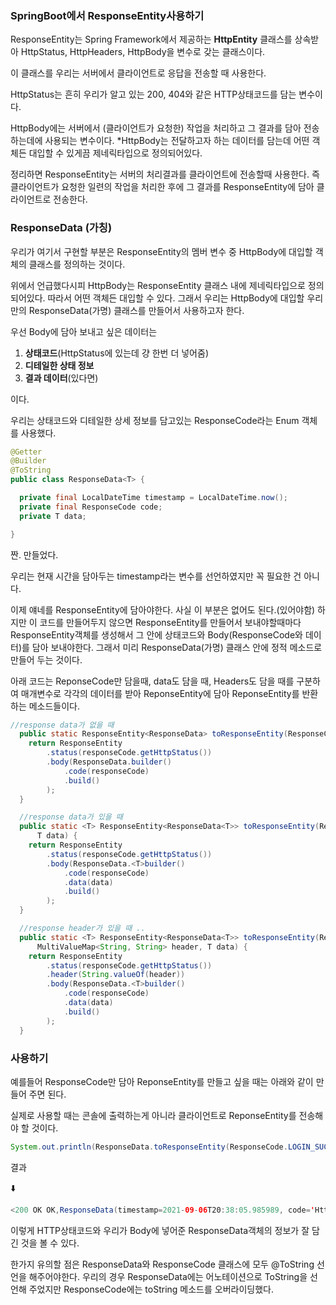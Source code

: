 ### SpringBoot에서 ResponseEntity사용하기

ResponseEntity는 Spring Framework에서 제공하는 **HttpEntity** 클래스를 상속받아 HttpStatus, HttpHeaders, HttpBody을 변수로 갖는 클래스이다.

이 클래스를 우리는 서버에서 클라이언트로 응답을 전송할 때 사용한다.

HttpStatus는 흔히 우리가 알고 있는 200, 404와 같은 HTTP상태코드를 담는 변수이다.

HttpBody에는 서버에서 (클라이언트가 요청한) 작업을 처리하고 그 결과를 담아 전송하는데에 사용되는 변수이다. *HttpBody는 전달하고자 하는 데이터를 담는데 어떤 객체든 대입할 수 있게끔 제네릭타입으로 정의되어있다.

정리하면 ResponseEntity는 서버의 처리결과를 클라이언트에 전송할때 사용한다. 즉 클라이언트가 요청한 일련의 작업을 처리한 후에 그 결과를 ResponseEntity에 담아 클라이언트로 전송한다.

### ResponseData (가칭)

우리가 여기서 구현할 부분은 ResponseEntity의 멤버 변수 중 HttpBody에 대입할 객체의 클래스를 정의하는 것이다.

위에서 언급했다시피 HttpBody는 ResponseEntity 클래스 내에 제네릭타입으로 정의되어있다. 따라서 어떤 객체든 대입할 수 있다. 그래서 우리는 HttpBody에 대입할 우리만의 ResponseData(가명) 클래스를 만들어서 사용하고자 한다.


우선 Body에 담아 보내고 싶은 데이터는

1. **상태코드**(HttpStatus에 있는데 걍 한번 더 넣어줌)
2. **디테일한 상태 정보**
3. **결과 데이터**(있다면)

이다.

우리는 상태코드와 디테일한 상세 정보를 담고있는 ResponseCode라는 Enum 객체를 사용했다.

```java
@Getter
@Builder
@ToString
public class ResponseData<T> {

  private final LocalDateTime timestamp = LocalDateTime.now();
  private final ResponseCode code;
  private T data;

}
```

짠. 만들었다.

우리는 현재 시간을 담아두는 timestamp라는 변수를 선언하였지만 꼭 필요한 건 아니다.

이제 얘네를 ResponseEntity에 담아야한다. 사실 이 부분은 없어도 된다.(있어야함) 하지만 이 코드를 만들어두지 않으면 ResponseEntity를 만들어서 보내야할때마다 ResponseEntity객체를 생성해서 그 안에 상태코드와 Body(ResponseCode와 데이터)를 담아 보내야한다. 그래서 미리 ResponseData(가명) 클래스 안에 정적 메소드로 만들어 두는 것이다.

아래 코드는 ReponseCode만 담을때, data도 담을 때, Headers도 담을 때를 구분하여 매개변수로 각각의 데이터를 받아 ReponseEntity에 담아 ReponseEntity를 반환하는 메소드들이다.

```java
//response data가 없을 때
  public static ResponseEntity<ResponseData> toResponseEntity(ResponseCode responseCode) {
    return ResponseEntity
        .status(responseCode.getHttpStatus())
        .body(ResponseData.builder()
            .code(responseCode)
            .build()
        );
  }

  //response data가 있을 때
  public static <T> ResponseEntity<ResponseData<T>> toResponseEntity(ResponseCode responseCode,
      T data) {
    return ResponseEntity
        .status(responseCode.getHttpStatus())
        .body(ResponseData.<T>builder()
            .code(responseCode)
            .data(data)
            .build()
        );
  }

  //response header가 있을 때 ..
  public static <T> ResponseEntity<ResponseData<T>> toResponseEntity(ResponseCode responseCode,
      MultiValueMap<String, String> header, T data) {
    return ResponseEntity
        .status(responseCode.getHttpStatus())
        .header(String.valueOf(header))
        .body(ResponseData.<T>builder()
            .code(responseCode)
            .data(data)
            .build()
        );
  }
```

### 사용하기

예를들어 ResponseCode만 담아 ReponseEntity를 만들고 싶을 때는 아래와 같이 만들어 주면 된다.

실제로 사용할 때는 콘솔에 출력하는게 아니라 클라이언트로 ReponseEntity를 전송해야 할 것이다.

```java
System.out.println(ResponseData.toResponseEntity(ResponseCode.LOGIN_SUCCESS));
```

결과

⬇️

```java
<200 OK OK,ResponseData(timestamp=2021-09-06T20:38:05.985989, code='HttpStatus : 200 OK, detail : 로그인 성공', data=null),[]>
```

이렇게 HTTP상태코드와 우리가 Body에 넣어준 ResponseData객체의 정보가 잘 담긴 것을 볼 수 있다.

한가지 유의할 점은 ResponseData와 ResponseCode 클래스에 모두 @ToString 선언을 해주어야한다. 우리의 경우 ResponseData에는 어노테이션으로 ToString을 선언해 주었지만 ResponseCode에는 toString 메소드를 오버라이딩했다.